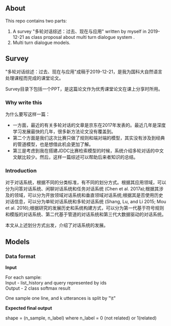 ## About
This repo contains two parts:

1. A survey "多轮对话综述：过去、现在与应用" written by myself in 2019-12-21 as class proposal about multi turn dialogue system .
2. Multi turn dialogue models.

## Survey
"多轮对话综述：过去、现在与应用"成稿于2019-12-21，是我为国科大自然语言处理课程而完成的课堂论文。

Survey目录下包括一个PPT，是这篇论文作为优秀课堂论文在课上分享时所用。

### Why write this
为什么要写这样一篇：

- 一方面，最近的有关多轮对话的文章是京东在2017年发表的。最近几年是深度学习发展最快的几年，很多新方法论文没有覆盖到。
- 第二个方面是我们这次比赛只做了规则和端对端的模型，其实没有涉及到经典的管道模型，也是想借此机会更加了解。
- 第三是考虑到我在搭建JDDC比赛检索模型的时候，系统介绍多轮对话的中文文献比较少。然后，这样一篇综述可以帮助后来者知识的总结。

### Introduction
对于对话系统，根据不同的分类标准，有不同的划分方式。根据其应用领域，可以分为问答对话系统、闲聊对话系统和任务对话系统 (Chen et al. 2017a);根据其涉及的领域，可以分为开放领域对话系统和垂直领域对话系统;根据其是否使用历史对话信息，可以分为单轮对话系统和多轮对话系统 (Shang, Lu, and Li 2015; Mou et al. 2016);根据研究的发展历史和系统构建方式，可以分为第一代基于符号规则和模版的对话系统、第二代基于管道的对话系统和第三代大数据驱动的对话系统。

本文从上述划分方式出发，介绍了对话系统的发展。

## Models
### Data format
**Input**

For each sample:  
Input - list_history and query represented by ids  
Output - 2 class softmax result

One sample one line, and k utterances is split by "\t"

**Expected final output**

shape = (n_sample, n_label) where n_label = 0 (not related) or 1(related)
